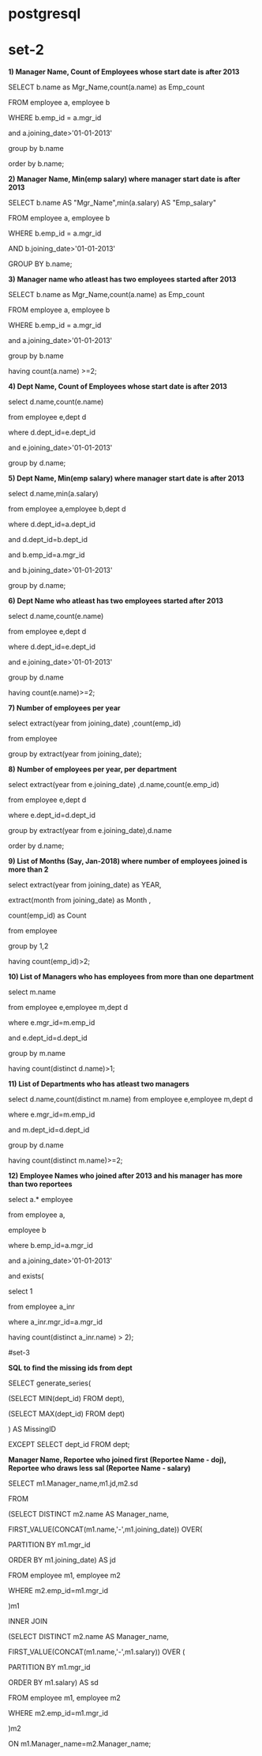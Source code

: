 # postgresql #
# set-2 #

**1) Manager Name, Count of Employees whose start date is after 2013**

SELECT b.name as  Mgr_Name,count(a.name) as Emp_count 

FROM employee a, employee b 

WHERE b.emp_id = a.mgr_id 

and a.joining_date>'01-01-2013'
 
group by b.name 

order by b.name;

**2) Manager Name, Min(emp salary) where manager start date is after 2013**

 SELECT b.name AS "Mgr_Name",min(a.salary) AS "Emp_salary" 

FROM employee a, employee b 

WHERE b.emp_id = a.mgr_id 

AND b.joining_date>'01-01-2013' 

GROUP BY b.name;

**3) Manager name who atleast has two employees started after 2013**

 SELECT b.name as  Mgr_Name,count(a.name) as Emp_count
 
FROM employee a, employee b 

WHERE b.emp_id = a.mgr_id
 
and a.joining_date>'01-01-2013' 

group by b.name 

 having count(a.name) >=2;

**4) Dept Name, Count of Employees whose start date is after 2013**

 select d.name,count(e.name) 

from employee e,dept d 

where d.dept_id=e.dept_id
 
and e.joining_date>'01-01-2013' 

group by d.name;

**5) Dept Name, Min(emp salary) where manager start date is after 2013**

select d.name,min(a.salary) 

from employee a,employee b,dept d 

where d.dept_id=a.dept_id 

and d.dept_id=b.dept_id 

and b.emp_id=a.mgr_id
 
and  b.joining_date>'01-01-2013'
 
group by d.name;

**6) Dept Name who atleast has two employees started after 2013**

select d.name,count(e.name) 

from employee e,dept d 

where d.dept_id=e.dept_id 

and e.joining_date>'01-01-2013' 

group by d.name 

having count(e.name)>=2;

**7) Number of employees per year**

select extract(year from joining_date) ,count(emp_id) 

from employee 

group by extract(year from joining_date);



**8) Number of employees per year, per department**

 select extract(year from e.joining_date) ,d.name,count(e.emp_id)

 from employee e,dept d

 where e.dept_id=d.dept_id 

group by extract(year from e.joining_date),d.name

 order by d.name;

**9) List of Months (Say, Jan-2018) where number of employees joined is more than 2**
 
select extract(year from joining_date) as YEAR,

extract(month from joining_date) as Month ,

count(emp_id) as Count 

from employee 

group by 1,2 

having count(emp_id)>2;

**10) List of Managers who has employees from more than one department**

select m.name
 
from employee e,employee m,dept d 

where e.mgr_id=m.emp_id 

and e.dept_id=d.dept_id 

group by m.name 

having count(distinct d.name)>1;

**11) List of Departments who has atleast two managers**

select d.name,count(distinct m.name) from employee e,employee m,dept d 

where e.mgr_id=m.emp_id 

and m.dept_id=d.dept_id

group by d.name 

having count(distinct m.name)>=2;


**12) Employee Names who joined after 2013 and his manager has more than two reportees**


select a.* employee 

from employee a,

employee b 

where b.emp_id=a.mgr_id 

and a.joining_date>'01-01-2013'

and exists(

   select 1 

   from employee a_inr

   where a_inr.mgr_id=a.mgr_id

   having count(distinct a_inr.name) > 2);


#set-3

**SQL to find the missing ids from dept**

SELECT generate_series(

(SELECT MIN(dept_id) FROM dept),

(SELECT MAX(dept_id) FROM dept)

) AS MissingID

EXCEPT SELECT dept_id FROM dept;


**Manager Name, Reportee who joined first (Reportee Name - doj), Reportee who draws less sal (Reportee Name - salary)**

SELECT m1.Manager_name,m1.jd,m2.sd

FROM

   (SELECT    DISTINCT m2.name AS Manager_name,

   FIRST_VALUE(CONCAT(m1.name,'-',m1.joining_date)) OVER(

   PARTITION BY m1.mgr_id

   ORDER BY m1.joining_date) AS jd

   FROM employee m1, employee m2

   WHERE m2.emp_id=m1.mgr_id

   )m1 

INNER JOIN

   (SELECT DISTINCT m2.name AS Manager_name,

   FIRST_VALUE(CONCAT(m1.name,'-',m1.salary)) OVER ( 

   PARTITION BY m1.mgr_id 

   ORDER BY m1.salary) AS sd 

   FROM employee m1, employee m2 

   WHERE m2.emp_id=m1.mgr_id

   )m2

ON m1.Manager_name=m2.Manager_name;
